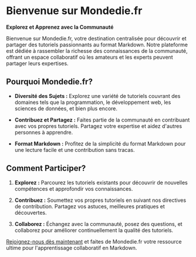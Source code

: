 # Bienvenue sur Mondedie.fr

**Explorez et Apprenez avec la Communauté**

Bienvenue sur Mondedie.fr, votre destination centralisée pour découvrir et partager des tutoriels passionnants au format Markdown. Notre plateforme est dédiée à rassembler la richesse des connaissances de la communauté, offrant un espace collaboratif où les amateurs et les experts peuvent partager leurs expertises.

## Pourquoi Mondedie.fr?

- **Diversité des Sujets :** Explorez une variété de tutoriels couvrant des domaines tels que la programmation, le développement web, les sciences de données, et bien plus encore.
  
- **Contribuez et Partagez :** Faites partie de la communauté en contribuant avec vos propres tutoriels. Partagez votre expertise et aidez d'autres personnes à apprendre.

- **Format Markdown :** Profitez de la simplicité du format Markdown pour une lecture facile et une contribution sans tracas.

## Comment Participer?

1. **Explorez :** Parcourez les tutoriels existants pour découvrir de nouvelles compétences et approfondir vos connaissances.

2. **Contribuez :** Soumettez vos propres tutoriels en suivant nos directives de contribution. Partagez vos astuces, meilleures pratiques et découvertes.

3. **Collaborez :** Échangez avec la communauté, posez des questions, et collaborez pour améliorer continuellement la qualité des tutoriels.

[Rejoignez-nous dès maintenant](https://mondedie.fr) et faites de Mondedie.fr votre ressource ultime pour l'apprentissage collaboratif en Markdown.
